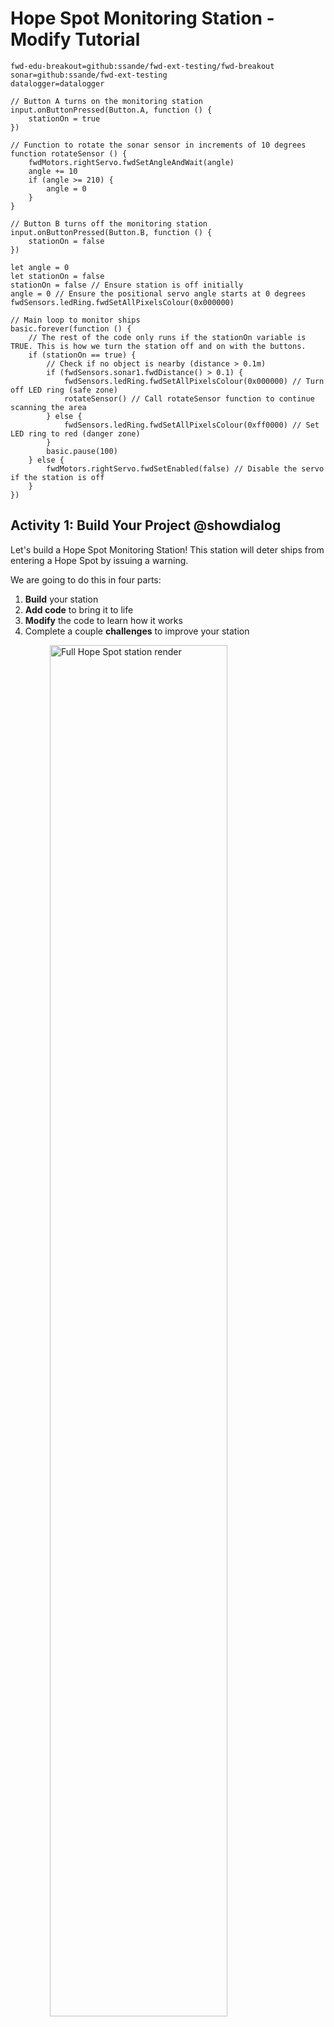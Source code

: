 # Hope Spot Monitoring Station - Modify Tutorial
```package
fwd-edu-breakout=github:ssande/fwd-ext-testing/fwd-breakout
sonar=github:ssande/fwd-ext-testing
datalogger=datalogger
```

```template
// Button A turns on the monitoring station
input.onButtonPressed(Button.A, function () {
    stationOn = true
})

// Function to rotate the sonar sensor in increments of 10 degrees
function rotateSensor () {
    fwdMotors.rightServo.fwdSetAngleAndWait(angle)
    angle += 10
    if (angle >= 210) {
        angle = 0
    }
}

// Button B turns off the monitoring station
input.onButtonPressed(Button.B, function () {
    stationOn = false
})

let angle = 0 
let stationOn = false
stationOn = false // Ensure station is off initially
angle = 0 // Ensure the positional servo angle starts at 0 degrees
fwdSensors.ledRing.fwdSetAllPixelsColour(0x000000)

// Main loop to monitor ships
basic.forever(function () {
    // The rest of the code only runs if the stationOn variable is TRUE. This is how we turn the station off and on with the buttons.
    if (stationOn == true) {
        // Check if no object is nearby (distance > 0.1m)
        if (fwdSensors.sonar1.fwdDistance() > 0.1) {
            fwdSensors.ledRing.fwdSetAllPixelsColour(0x000000) // Turn off LED ring (safe zone)
            rotateSensor() // Call rotateSensor function to continue scanning the area
        } else { 
            fwdSensors.ledRing.fwdSetAllPixelsColour(0xff0000) // Set LED ring to red (danger zone)
        }
        basic.pause(100)
    } else {
        fwdMotors.rightServo.fwdSetEnabled(false) // Disable the servo if the station is off
    }
})
```

## Activity 1: Build Your Project @showdialog
Let's build a Hope Spot Monitoring Station! This station will deter ships from entering a Hope Spot by issuing a warning.

We are going to do this in four parts:
1. **Build** your station
2. **Add code** to bring it to life
3. **Modify** the code to learn how it works
4. Complete a couple **challenges** to improve your station

<img src="https://raw.githubusercontent.com/climate-action-kits/pxt-fwd-edu/main/tutorial-assets/hs-hopespots-render.webp" alt="Full Hope Spot station render" style="display: block; width: 75%; margin:auto;">

## Build Step 1 @showdialog
![sbs1](https://raw.githubusercontent.com/climate-action-kits/pxt-fwd-edu/main/tutorial-assets/hs-hopespots-sbs01.webp)

## Build Step 2 @showdialog
![sbs1](https://raw.githubusercontent.com/climate-action-kits/pxt-fwd-edu/main/tutorial-assets/hs-hopespots-sbs02.webp)

## Build Step 3 @showdialog
![sbs1](https://raw.githubusercontent.com/climate-action-kits/pxt-fwd-edu/main/tutorial-assets/hs-hopespots-sbs03.webp)

## Build Step 4 @showdialog
![sbs1](https://raw.githubusercontent.com/climate-action-kits/pxt-fwd-edu/main/tutorial-assets/hs-hopespots-sbs04.webp)

## Build Step 5 @showdialog
![sbs1](https://raw.githubusercontent.com/climate-action-kits/pxt-fwd-edu/main/tutorial-assets/hs-hopespots-sbs05.webp)

## Build Step 6 @showdialog
![sbs1](https://raw.githubusercontent.com/climate-action-kits/pxt-fwd-edu/main/tutorial-assets/hs-hopespots-sbs06.webp)

## Build Step 7 @showdialog
![sbs1](https://raw.githubusercontent.com/climate-action-kits/pxt-fwd-edu/main/tutorial-assets/hs-hopespots-sbs07.webp)

## Build Step 8 @showdialog
![sbs1](https://raw.githubusercontent.com/climate-action-kits/pxt-fwd-edu/main/tutorial-assets/hs-hopespots-sbs08.webp)

## Build Step 9 @showdialog
![sbs1](https://raw.githubusercontent.com/climate-action-kits/pxt-fwd-edu/main/tutorial-assets/hs-hopespots-sbs09.webp)

## Build Step 10 @showdialog
![sbs1](https://raw.githubusercontent.com/climate-action-kits/pxt-fwd-edu/main/tutorial-assets/hs-hopespots-sbs10.webp)

## Build Step 11 @showdialog
![sbs1](https://raw.githubusercontent.com/climate-action-kits/pxt-fwd-edu/main/tutorial-assets/hs-hopespots-sbs11.webp)

## Build Step 12 @showdialog
![sbs1](https://raw.githubusercontent.com/climate-action-kits/pxt-fwd-edu/main/tutorial-assets/hs-hopespots-sbs12.webp)

## Build Step 13 @showdialog
![sbs1](https://raw.githubusercontent.com/climate-action-kits/pxt-fwd-edu/main/tutorial-assets/hs-hopespots-sbs13.webp)

## Build Step 14 @showdialog
![sbs1](https://raw.githubusercontent.com/climate-action-kits/pxt-fwd-edu/main/tutorial-assets/hs-hopespots-sbs14.webp)

## Build Step 15 @showdialog
![sbs1](https://raw.githubusercontent.com/climate-action-kits/pxt-fwd-edu/main/tutorial-assets/hs-hopespots-sbs15.webp)

## Build Step 16 @showdialog
![sbs1](https://raw.githubusercontent.com/climate-action-kits/pxt-fwd-edu/main/tutorial-assets/hs-hopespots-sbs16.webp)

## Build Step 17 @showdialog
![sbs1](https://raw.githubusercontent.com/climate-action-kits/pxt-fwd-edu/main/tutorial-assets/hs-hopespots-sbs17.webp)

## Activity 2: Code Your Project @showdialog
Now that your station is built, let’s connect it to the computer and upload some code so it can detect ships and issue alerts.

## Code Step 1 @showdialog
IMPORTANT! Make sure your Climate Action Kit Breakout Board is turned on and your micro:bit is connected to your computer.

<img src="https://raw.githubusercontent.com/climate-action-kits/pxt-fwd-edu/main/tutorial-assets/pluganim.webp" alt="Plug micro:bit into USB port on computer" style="display: block; width: 40%; margin:auto;">

## Code Step 2 @showdialog
Click the three dots next to the ``|Download|`` button, then select _Connect Device_. Follow the instructions to pair your micro:bit.

<img src="https://raw.githubusercontent.com/climate-action-kits/pxt-fwd-edu/main/tutorial-assets/pairmicrobitGIF.webp"  alt="Pairing gif" style="display: block; width: 60%; margin:auto;">

## Code Step 3
Click the ``|Download|`` button to transfer the code to your project.

## Activity 3: Modify Your Project @showdialog
We are now ready to **modify** our Hope Spot Monitoring Station!

**Tutorial Tips**

1. **Follow** the steps at the top of the screen.
2. When you are ready for more detail, click **'Tell me more!'**
3. If you need help with the code, click the **lightbulb**!
4. Don't forget to ``|Download|`` and test out any changes you make!

<img src="https://raw.githubusercontent.com/climate-action-kits/pxt-fwd-edu/main/tutorial-assets/tellmore_hintbox_gif.webp" style="display: block; width: 80%; margin:auto;">

## Modify Step 1
Our monitoring station will help protect our Hope Spot. It does this by detecting ships with the sonar sensor and sending out an LED light warning when they are too close to the conservation area.

## Modify Step 2
Take a look at the code in the workspace. Review it carefully to generally understand what each block does before moving on. 

If you are having trouble, you can always click the comments for more information or turn on your station by pressing the **A** on the micro:bit.

~hint Tell me more!
This code:
1. Ensures the station is ON when **Button A** is pressed and OFF when **Button B** is pressed.
2. Rotates the sonar sensor in 10° increments using the ``||Functions:rotateSensor||`` **function** to scan the area for ships.
4. Triggers a visual alert by changing the LED ring to red whenever a ship is detected using a **conditional statement**.
hint~

## Modify Step 3
Let's modify the ``||Functions:rotateSensor||`` **function**. 

We’ll start by experimenting with its scan range and limits to see how this impacts the sensor’s ability to detect ships.

## Modify Step 4
Locate the ``||Functions:rotateSensor||`` function below. Adjust the number in the ``||Variables:change angle by||`` block.

Download your updated code. How does this impact the sensor's movement? How might this change impact the sensitivity of the station?

~hint Tell me more!
- *Increasing* the value makes the sensor scan the area more *quickly*.  
- *Decreasing* the value makes the sensor scan the area more *slowly*, and therefore, more thoroughly. 
hint~

```block
function rotateSensor () {
    fwdMotors.rightServo.fwdSetAngleAndWait(angle)
    // @highlight
    angle += 20
    if (angle >= 210) {
        angle = 0
    }
}
```

## Modify Step 5
Next, let's adjust the sensor's limit. Currently, the ``||Functions:rotateSensor||`` function uses a **conditional statement** to reset the sensor to 0° once it reaches an upper limit of 210°. Test out a few different values for this upper value.

How does each change impact the movement of the sensor? What value would you want to use in a real-world scenario?

~hint Tell me more!
- *Increasing* the number *expands* the range of the sensor, while *decreasing* it *limits* the range of detection.
- The positional servo motor has an upper limit of 270°. Since we want to scan as much of the Hope Spot as possible, let's use this! 
hint~

```block
function rotateSensor () {
    fwdMotors.rightServo.fwdSetAngleAndWait(angle)
    angle += 20
    // @highlight
    if (angle >= 270) {
        angle = 0
    }
}
```

## Modify Step 6
Now, let’s experiment with the sonar sensor’s detection thresholds. Changing the sonar threshold in the **conditional statement** will change the distance at which the system starts responding to ships.

Try a few different values before settling on one that works best.

```block
// @hide
function rotateSensor () {
    fwdMotors.rightServo.fwdSetAngleAndWait(angle)
    angle += 20
    // @highlight
    if (angle >= 270) {
        angle = 0
    }
}

        // @highlight
        if (fwdSensors.sonar1.fwdDistance() > .3) { 
            fwdSensors.ledRing.fwdSetAllPixelsColour(0x000000) 
            rotateSensor() 
        } else { 
            fwdSensors.ledRing.fwdSetAllPixelsColour(0xff0000) 
        }
```

## Challenge Time! @showdialog
You’ve successfully modified the ``||Functions:rotateSensor||`` **function** and experimented with sonar detection. 

Now it's time to enhance our station by adding more detailed warnings and data logging functionalities.

## Challenge Step 1
Currently, the station’s LED ring turns red when a ship is detected. Can you expand the main **conditional statement** to assign _different_ LED colours based on the ship’s proximity to the Hope Spot? For example:

- **Black/Off**: Safe distance
- **Yellow**: Caution (closer range)
- **Red**: Danger (very close)

Try it for yourself, then go to the next step to see our solution.

## Challenge Step 2
Expland your **conditional** by clicking the **+** icon below the else statement. Then, adjust each statement (if, else if, else) to set:

- LED **black/off** for safe distance (e.g., > 1 meters).
- LED **yellow** for caution (e.g., > 0.1 and < 1 meters).
- LED **red** for danger (e.g., < 0.1 meters).

Play with the values in each expression to optimize your station!

```block
// @hide
function logShip () {
    radio.sendString("ALERT")
    datalogger.log(
    datalogger.createCV("Angle", angle),
    datalogger.createCV("Distance", fwdSensors.sonar1.fwdDistance())
    )
    basic.pause(5000)
}

// @hide
function rotateSensor () {
    fwdMotors.rightServo.fwdSetAngleAndWait(angle)
    angle += 20
    // @highlight
    if (angle >= 270) {
        angle = 0
    }
}

        if (fwdSensors.sonar1.fwdDistance() > 1) {
            fwdSensors.ledRing.fwdSetAllPixelsColour(0x000000)
            rotateSensor()
        } else if (fwdSensors.sonar1.fwdDistance() > .1 && fwdSensors.sonar1.fwdDistance() <= 1) {
            fwdSensors.ledRing.fwdSetAllPixelsColour(0xffff00)
            rotateSensor()
        } else {
            fwdSensors.ledRing.fwdSetAllPixelsColour(0xff0000)
        }
```

## Challenge Step 3
Next, let’s set up data logging to record ship activity.

Data logging will allow us to track each time a ship enters the danger zone and record its exact location. This data can help us analyze patterns, such as how often ships come close to the Hope Spot. Ultimately, these patterns can help inform future conservation efforts.

## Challenge Step 4
Use the blocks from the [Data Logger Extension](https://microbit.org/get-started/user-guide/data-logging/) to record location data on each ship that enters the danger zone. You should also ensure there is a way to delete old data.

Try it yourself first, then go through the next steps to see our solution.

## Challenge Step 5
Use the ``||Datalogger:log data||`` block to save the ``||fwdSensors:sonar distance||`` and ``||variables:angle||`` data each time a ship is in the 'danger zone'. 

```block
// @hide
function rotateSensor () {
    fwdMotors.rightServo.fwdSetAngleAndWait(angle)
    angle += 20
    // @highlight
    if (angle >= 270) {
        angle = 0
    }
}
        if (fwdSensors.sonar1.fwdDistance() > 1) {
            fwdSensors.ledRing.fwdSetAllPixelsColour(0x000000)
            rotateSensor()
        } else if (fwdSensors.sonar1.fwdDistance() > .1 && fwdSensors.sonar1.fwdDistance() <= 1) {
            fwdSensors.ledRing.fwdSetAllPixelsColour(0xffff00)
            rotateSensor()
        } else {
            fwdSensors.ledRing.fwdSetAllPixelsColour(0xff0000)
            // @highlight
            datalogger.log(
            datalogger.createCV("Angle", angle),
            datalogger.createCV("Distance", fwdSensors.sonar1.fwdDistance())
            )
        }
```

## Challenge Step 6
Add a ``||basic:pause||`` block after the ``||Datalogger:log data||`` block. This will ensure we don't log the same ship multiple times in rapid succession.

```block
// @hide
function rotateSensor () {
    fwdMotors.rightServo.fwdSetAngleAndWait(angle)
    angle += 20
    if (angle >= 270) {
        angle = 0
    }
}
        if (fwdSensors.sonar1.fwdDistance() > 1) {
            fwdSensors.ledRing.fwdSetAllPixelsColour(0x000000)
            rotateSensor()
        } else if (fwdSensors.sonar1.fwdDistance() > .1 && fwdSensors.sonar1.fwdDistance() <= 1) {
            fwdSensors.ledRing.fwdSetAllPixelsColour(0xffff00)
            rotateSensor()
        } else {
            fwdSensors.ledRing.fwdSetAllPixelsColour(0xff0000)
            datalogger.log(
            datalogger.createCV("Angle", angle),
            datalogger.createCV("Distance", fwdSensors.sonar1.fwdDistance())
            )
            // @highlight
            basic.pause(5000)
        }
```

## Challenge Step 7
To make the code easier to read and reuse, you could try capturing the data logging blocks in a custom function like we did with ``||functions:rotateSensor||``.

In the ``||functions:Functions||``category, create a new **function** called ``||functions:logShip||``. Move the relevant blocks into this function and be sure to call it within the main loop of the program!

```blocks
// @hide
function rotateSensor () {
    fwdMotors.rightServo.fwdSetAngleAndWait(angle)
    angle += 20
    if (angle >= 270) {
        angle = 0
    }
}

function logShip () {
    datalogger.log(
    datalogger.createCV("Angle", angle),
    datalogger.createCV("Distance", fwdSensors.sonar1.fwdDistance())
    )
    basic.pause(5000)
}

basic.forever(function () {
    if (stationOn == true) {
        if (fwdSensors.sonar1.fwdDistance() > 1) {
            fwdSensors.ledRing.fwdSetAllPixelsColour(0x000000)
            rotateSensor()
        } else if (fwdSensors.sonar1.fwdDistance() > .1 && fwdSensors.sonar1.fwdDistance() <= 1) {
            fwdSensors.ledRing.fwdSetAllPixelsColour(0xffff00)
            rotateSensor()
        } else {
            fwdSensors.ledRing.fwdSetAllPixelsColour(0xff0000)
            // @highlight
            logShip()
        }
        basic.pause(100)
    } else {
        fwdMotors.rightServo.fwdSetEnabled(false)
    }
})
```

## Challenge Step 8
To clear the old data log, use the ``||datalogger:deleteLog||`` block inside a unique **Input** block like ``||Input:on button A+B pressed||``.

```blocks
input.onButtonPressed(Button.AB, function () {
    datalogger.deleteLog()
})
```

## Test it out!
Download your new code. 

Unplug your station and test it out by using objects to represent ships at different distances. 

Once you are satisfied with your test, plug the micro:bit back in and [view the log data](https://microbit.org/get-started/user-guide/data-logging/#reading-data).

## Congratulations! @showdialog
You've completed the activity! Keep testing your station to ensure each feature works as expected.

## Reflection @showdialog
What challenges did you face during this activity? How did you overcome them?

## Finished! @showdialog
In the next step, you can click the ``|Done|`` button to finish the tutorial.